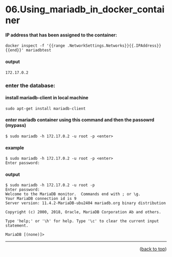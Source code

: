 <a name="topage"></a>

# 06.Using_mariadb_in_docker_container

#### IP address that has been assigned to the container:

```
docker inspect -f '{{range .NetworkSettings.Networks}}{{.IPAddress}}{{end}}' mariadbtest
```

#### output
```
172.17.0.2
```

### enter the database:

#### install mariadb-client in local machine
```
sudo apt-get install mariadb-client
```

#### enter mariadb container using this command and then the passowrd (mypass)

```
$ sudo mariadb -h 172.17.0.2 -u root -p <enter>
```

#### example
```
$ sudo mariadb -h 172.17.0.2 -u root -p <enter>
Enter password: 
```

#### output

```
$ sudo mariadb -h 172.17.0.2 -u root -p
Enter password: 
Welcome to the MariaDB monitor.  Commands end with ; or \g.
Your MariaDB connection id is 9
Server version: 11.4.2-MariaDB-ubu2404 mariadb.org binary distribution

Copyright (c) 2000, 2018, Oracle, MariaDB Corporation Ab and others.

Type 'help;' or '\h' for help. Type '\c' to clear the current input statement.

MariaDB [(none)]> 
```

-----

<p align="right">(<a href="#topage">back to top</a>)</p>
<br/>
<br/>
